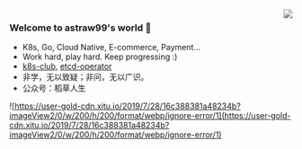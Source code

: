 <img align="right" src="https://github-readme-stats.vercel.app/api?username=astraw99&show_icons=true&icon_color=blue&text_color=718096&bg_color=ffffff&hide_title=true" />


### Welcome to astraw99's world 👋

- K8s, Go, Cloud Native, E-commerce, Payment...
- Work hard, play hard. Keep progressing :)
- [k8s-club](https://github.com/k8s-club/k8s-club), [etcd-operator](https://github.com/k8s-club/etcd-operator)
- 非学，无以致疑；非问，无以广识。  
- 公众号：稻草人生

![https://user-gold-cdn.xitu.io/2019/7/28/16c388381a48234b?imageView2/0/w/200/h/200/format/webp/ignore-error/1](https://user-gold-cdn.xitu.io/2019/7/28/16c388381a48234b?imageView2/0/w/200/h/200/format/webp/ignore-error/1)

<!--
**astraw99/astraw99** is a ✨ _special_ ✨ repository because its `README.md` (this file) appears on your GitHub profile.

Here are some ideas to get you started:

- 🔭 I’m currently working on ...
- 🌱 I’m currently learning ...
- 👯 I’m looking to collaborate on ...
- 🤔 I’m looking for help with ...
- 💬 Ask me about ...
- 📫 How to reach me: ...
- 😄 Pronouns: ...
- ⚡ Fun fact: ...
-->
